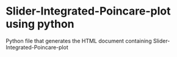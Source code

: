 # Slider-Integrated-Poincare-plot using python

Python file that generates the HTML document containing Slider-Integrated-Poincare-plot

